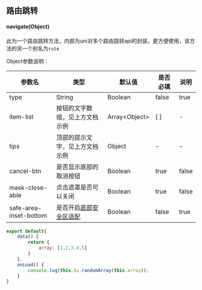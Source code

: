 ## 路由跳转

#### navigate(Object)

此为一个路由跳转方法，内部为uni对多个路由跳转api的封装，更方便使用，该方法的另一个别名为`rute`

Object参数说明：

| 参数名      |     类型       |      默认值      |   是否必填      |  说明   |
|-------------  |---------------- |---------------|------------------ |-------- |
| type | String  | Boolean | false | true |
| item-list | 按钮的文字数组，见上方文档示例  | Array\<Object\>	 | [ ] | - |
| tips | 顶部的提示文字，见上方文档示例 | Object  | - | - |
| cancel-btn | 是否显示底部的取消按钮 | Boolean  | true | false |
| mask-close-able | 点击遮罩是否可以关闭 | Boolean  | true | false |
| safe-area-inset-bottom | 是否开启[底部安全区适配](/guide/safeAreaInset.html#关于uview某些组件safe-area-inset参数的说明) | Boolean  | false | true |


```js
export default{
	data() {
		return {
			array: [1,2,3,4,5]
		}
	},
	onLoad() {
		console.log(this.$u.randomArray(this.array));
	}
}
```